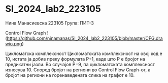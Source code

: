 # SI_2024_lab2_223105
Нина Манасиевска 223105
Група: ПИТ-3

Control Flow Graph
!(https://github.com/ninamanas/SI_2024_lab2_223105/blob/master/CFG.drawio.png)

Цикломатска комплексност
Цикломатската комплексност на овој код е 10, истата ја добив преку формулата P+1, каде што P е бројот на предикатни јазли. Во случајoв P=9, па цикломатската комплексност изнесува 10.
Според бројот на региони во Control Flow Graph-от, а бројот на региони на горенаведената слика на графот е 10.

